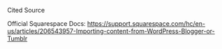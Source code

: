 Cited Source 

Official Squarespace Docs:
https://support.squarespace.com/hc/en-us/articles/206543957-Importing-content-from-WordPress-Blogger-or-Tumblr


